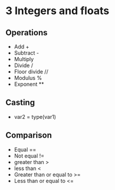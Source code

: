 # 3 Integers and floats

## Operations
- Add +
- Subtract -
- Multiply 
- Divide /
- Floor divide //
- Modulus %
- Exponent **

## Casting
- var2 = type(var1)

## Comparison
- Equal ==
- Not equal !=
- greater than >
- less than <
- Greater than or equal to >=
- Less than or equal to <=

